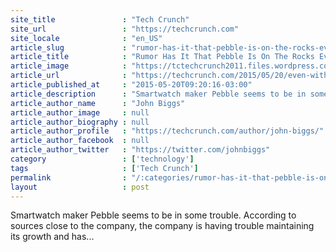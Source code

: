 ```yaml
---
site_title               : "Tech Crunch"
site_url                 : "https://techcrunch.com"
site_locale              : "en_US"
article_slug             : "rumor-has-it-that-pebble-is-on-the-rocks-even-with-s18-million-in-the-bank"
article_title            : "Rumor Has It That Pebble Is On The Rocks Even With $18 Million In The Bank"
article_image            : "https://tctechcrunch2011.files.wordpress.com/2015/03/o92a4724.jpg?w=764&h=400&crop=1"
article_url              : "https://techcrunch.com/2015/05/20/even-with-18-million-in-the-bank-rumor-has-it-that-pebble-is-on-the-rocks/"
article_published_at     : "2015-05-20T09:20:16-03:00"
article_description      : "Smartwatch maker Pebble seems to be in some trouble. According to sources close to the company, the company is having trouble maintaining its growth and has..."
article_author_name      : "John Biggs"
article_author_image     : null
article_author_biography : null
article_author_profile   : "https://techcrunch.com/author/john-biggs/"
article_author_facebook  : null
article_author_twitter   : "https://twitter.com/johnbiggs"
category                 : ['technology']
tags                     : ['Tech Crunch']
permalink                : "/:categories/rumor-has-it-that-pebble-is-on-the-rocks-even-with-s18-million-in-the-bank/"
layout                   : post
---
```


Smartwatch maker Pebble seems to be in some trouble. According to sources close to the company, the company is having trouble maintaining its growth and has...
